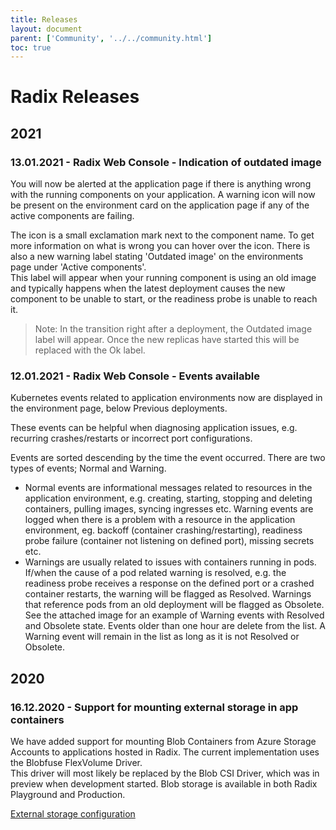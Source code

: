 ```yaml
---
title: Releases
layout: document
parent: ['Community', '../../community.html']
toc: true
---
```


# Radix Releases

## 2021

### 13.01.2021 - Radix Web Console - Indication of outdated image

You will now be alerted at the application page if there is anything wrong with the running components on your application. A warning icon will now be present on the environment card on the application page if any of the active components are failing.  

The icon is a small exclamation mark next to the component name. To get more information on what is wrong you can hover over the icon. There is also a new warning label stating 'Outdated image' on the environments page under 'Active components'.  
This label will appear when your running component is using an old image and typically happens when the latest deployment causes the new component to be unable to start, or the readiness probe is unable to reach it.  

> Note: In the transition right after a deployment, the Outdated image  label will appear. Once the new replicas have started this will be replaced with the Ok  label.  

### 12.01.2021 - Radix Web Console - Events available

Kubernetes events related to application environments now are displayed in the environment page, below Previous deployments.  

These events can be helpful when diagnosing application issues, e.g. recurring crashes/restarts or incorrect port configurations.  

Events are sorted descending by the time the event occurred. There are two types of events; Normal and Warning.  
- Normal events are informational messages related to resources in the application environment, e.g. creating, starting, stopping and deleting containers, pulling images, syncing ingresses etc.
Warning events are logged when there is a problem with a resource in the application environment,
eg. backoff (container crashing/restarting), readiness probe failure (container not listening on defined port), missing secrets etc.  
- Warnings are usually related to issues with containers running in pods.
If/when the cause of a pod related warning is resolved, e.g. the readiness probe receives a response on the defined port or a crashed container restarts, the warning will be flagged as Resolved. Warnings that reference pods from an old deployment will be flagged as Obsolete.
See the attached image for an example of Warning events with Resolved and Obsolete state.
Events older than one hour are delete from the list. A Warning event will remain in the list as long as it is not Resolved or Obsolete.




## 2020

### 16.12.2020 - Support for mounting external storage in app containers

We have added support for mounting Blob Containers from Azure Storage Accounts to applications hosted in Radix.
The current implementation uses the Blobfuse FlexVolume Driver.  
This driver will most likely be replaced by the Blob CSI Driver, which was in preview when development started.
Blob storage is available in both Radix Playground and Production.  

[External storage configuration](../../guides/volume-mounts/)
